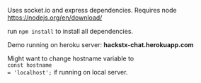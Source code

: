 Uses socket.io and express dependencies. Requires node https://nodejs.org/en/download/

run <code>npm install</code> to install all dependencies. 

Demo running on heroku server: <b>hackstx-chat.herokuapp.com</b></br>

Might want to change hostname variable to </br> <code>const hostname = 'localhost';</code> if running on local server.
